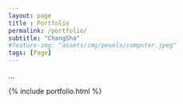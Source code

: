 ```yaml
--- 
layout: page
title : Portfolio
permalink: /portfolio/
subtitle: "ChangSha"
#feature-img: "assets/img/pexels/computer.jpeg"
tags: [Page]
---
```

...

{% include portfolio.html %}